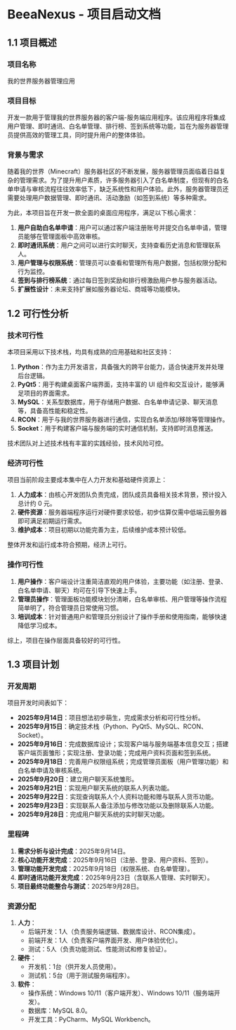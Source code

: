 # BeeaNexus - 项目启动文档

## 1.1 项目概述

### 项目名称
我的世界服务器管理应用

### 项目目标
开发一款用于管理我的世界服务器的客户端-服务端应用程序。该应用程序将集成用户管理、即时通讯、白名单管理、排行榜、签到系统等功能，旨在为服务器管理员提供高效的管理工具，同时提升用户的整体体验。

### 背景与需求
随着我的世界（Minecraft）服务器社区的不断发展，服务器管理员面临着日益复杂的管理需求。为了提升用户素质，许多服务器引入了白名单制度，但现有的白名单申请与审核流程往往效率低下，缺乏系统性和用户体验。此外，服务器管理员还需要处理用户数据管理、即时通讯、活动激励（如签到系统）等多种需求。

为此，本项目旨在开发一款全面的桌面应用程序，满足以下核心需求：
1. **用户自助白名单申请**：用户可以通过客户端注册账号并提交白名单申请，管理员能够在管理面板中高效审核。
2. **即时通讯系统**：用户之间可以进行实时聊天，支持查看历史消息和管理联系人。
3. **用户管理与权限系统**：管理员可以查看和管理所有用户数据，包括权限分配和行为监控。
4. **签到与排行榜系统**：通过每日签到奖励和排行榜激励用户参与服务器活动。
5. **扩展性设计**：未来支持扩展如服务器论坛、商城等功能模块。

## 1.2 可行性分析

### 技术可行性
本项目采用以下技术栈，均具有成熟的应用基础和社区支持：
1. **Python**：作为主力开发语言，具备强大的跨平台能力，适合快速开发并处理后台逻辑。
2. **PyQt5**：用于构建桌面客户端界面，支持丰富的 UI 组件和交互设计，能够满足项目的界面需求。
3. **MySQL**：关系型数据库，用于存储用户数据、白名单申请记录、聊天消息等，具备高性能和稳定性。
4. **RCON**：用于与我的世界服务器进行通信，实现白名单添加/移除等管理操作。
5. **Socket**：用于构建客户端与服务端的实时通信机制，支持即时消息推送。

技术团队对上述技术栈有丰富的实践经验，技术风险可控。

### 经济可行性
项目当前阶段主要成本集中在人力开发和基础硬件资源上：
1. **人力成本**：由核心开发团队负责完成，团队成员具备相关技术背景，预计投入总计约 0 元。
2. **硬件资源**：服务器端程序运行对硬件要求较低，初步估算仅需中低端云服务器即可满足初期运行需求。
3. **维护成本**：项目初期以功能完善为主，后续维护成本预计较低。

整体开发和运行成本符合预期，经济上可行。

### 操作可行性
1. **用户操作**：客户端设计注重简洁直观的用户体验，主要功能（如注册、登录、白名单申请、聊天）均可在引导下快速上手。
2. **管理员操作**：管理面板功能模块划分清晰，白名单审核、用户管理等操作流程简单明了，符合管理员日常使用习惯。
3. **培训成本**：针对普通用户和管理员分别设计了操作手册和使用指南，能够快速降低学习成本。

综上，项目在操作层面具备较好的可行性。

## 1.3 项目计划

### 开发周期
项目开发时间表如下：
- **2025年9月14日**：项目想法初步萌生，完成需求分析和可行性分析。
- **2025年9月15日**：确定技术栈（Python、PyQt5、MySQL、RCON、Socket）。
- **2025年9月16日**：完成数据库设计；实现客户端与服务端基本信息交互；搭建客户端页面雏形；实现注册、登录功能；完成用户资料页面和签到系统。
- **2025年9月18日**：完善用户权限组系统；完成管理员面板（用户管理功能）和白名单申请及审核系统。
- **2025年9月20日**：建立用户聊天系统雏形。
- **2025年9月21日**：实现用户聊天系统的联系人列表功能。
- **2025年9月22日**：实现查询联系人个人资料功能和赠与联系人货币功能。
- **2025年9月23日**：实现联系人备注添加与修改功能以及删除联系人功能。
- **2025年9月28日**：完成用户聊天系统的实时聊天功能。

### 里程碑
1. **需求分析与设计完成**：2025年9月14日。
2. **核心功能开发完成**：2025年9月16日（注册、登录、用户资料、签到）。
3. **管理功能开发完成**：2025年9月18日（权限系统、白名单管理）。
4. **即时通讯功能开发完成**：2025年9月23日（含联系人管理、实时聊天）。
5. **项目最终功能整合与测试**：2025年9月28日。

### 资源分配
1. **人力**：
   - 后端开发：1人（负责服务端逻辑、数据库设计、RCON集成）。
   - 前端开发：1人（负责客户端界面开发、用户体验优化）。
   - 测试：5人（负责功能测试、性能测试和修复验证）。
2. **硬件**：
   - 开发机：1台（供开发人员使用）。
   - 测试机：5台（用于测试服务端程序）。
3. **软件**：
   - 操作系统：Windows 10/11（客户端开发）、Windows 10/11（服务端开发）。
   - 数据库：MySQL 8.0。
   - 开发工具：PyCharm、MySQL Workbench。
